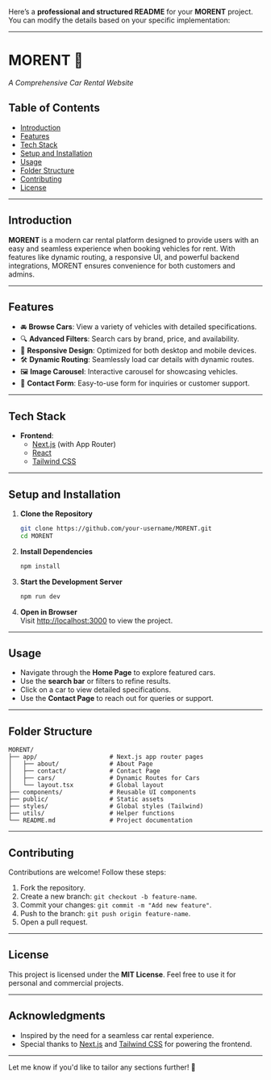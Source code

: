 Here’s a **professional and structured README** for your **MORENT** project. You can modify the details based on your specific implementation:

---

# **MORENT** 🚗  
_A Comprehensive Car Rental Website_

## **Table of Contents**
- [Introduction](#introduction)
- [Features](#features)
- [Tech Stack](#tech-stack)
- [Setup and Installation](#setup-and-installation)
- [Usage](#usage)
- [Folder Structure](#folder-structure)
- [Contributing](#contributing)
- [License](#license)

---

## **Introduction**  
**MORENT** is a modern car rental platform designed to provide users with an easy and seamless experience when booking vehicles for rent. With features like dynamic routing, a responsive UI, and powerful backend integrations, MORENT ensures convenience for both customers and admins.

---

## **Features**
- 🚘 **Browse Cars**: View a variety of vehicles with detailed specifications.
- 🔍 **Advanced Filters**: Search cars by brand, price, and availability.
- 📱 **Responsive Design**: Optimized for both desktop and mobile devices.
- 🛠️ **Dynamic Routing**: Seamlessly load car details with dynamic routes.
- 🖼️ **Image Carousel**: Interactive carousel for showcasing vehicles.
- 📧 **Contact Form**: Easy-to-use form for inquiries or customer support.

---

## **Tech Stack**
- **Frontend**:  
  - [Next.js](https://nextjs.org) (with App Router)  
  - [React](https://reactjs.org)  
  - [Tailwind CSS](https://tailwindcss.com)  


---

## **Setup and Installation**

1. **Clone the Repository**  
   ```bash
   git clone https://github.com/your-username/MORENT.git
   cd MORENT
   ```

2. **Install Dependencies**  
   ```bash
   npm install
   ```

3. **Start the Development Server**  
   ```bash
   npm run dev
   ```

4. **Open in Browser**  
   Visit [http://localhost:3000](http://localhost:3000) to view the project.

---

## **Usage**
- Navigate through the **Home Page** to explore featured cars.  
- Use the **search bar** or filters to refine results.  
- Click on a car to view detailed specifications.  
- Use the **Contact Page** to reach out for queries or support.

---

## **Folder Structure**
```
MORENT/
├── app/                    # Next.js app router pages
│   ├── about/              # About Page
│   ├── contact/            # Contact Page
│   ├── cars/               # Dynamic Routes for Cars
│   └── layout.tsx          # Global layout
├── components/             # Reusable UI components
├── public/                 # Static assets
├── styles/                 # Global styles (Tailwind)
├── utils/                  # Helper functions
└── README.md               # Project documentation
```

---

## **Contributing**
Contributions are welcome! Follow these steps:  
1. Fork the repository.  
2. Create a new branch: `git checkout -b feature-name`.  
3. Commit your changes: `git commit -m "Add new feature"`.  
4. Push to the branch: `git push origin feature-name`.  
5. Open a pull request.  

---

## **License**
This project is licensed under the **MIT License**. Feel free to use it for personal and commercial projects.

---

## **Acknowledgments**
- Inspired by the need for a seamless car rental experience.
- Special thanks to [Next.js](https://nextjs.org) and [Tailwind CSS](https://tailwindcss.com) for powering the frontend.

---

Let me know if you'd like to tailor any sections further! 🚀
